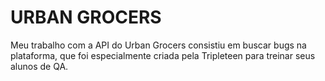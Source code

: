 # URBAN GROCERS
 Meu trabalho com a API do Urban Grocers consistiu em buscar bugs na plataforma, que foi especialmente criada pela Tripleteen para treinar seus alunos de QA.
